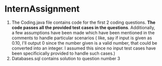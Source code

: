 # InternAssignment
1. The Coding.java file contains code for the first 2 coding questions. **The code passes all the provided test cases in the questions**. Additionally, a few assumptions have been made which have been mentioned in the comments to handle particular scenarios ( like, say if input is given as 0.10, I'll output 0 since the number given is a valid number, that could be converted into an integer. I assumed this since no input test cases have been specificically provided to handle such cases.)
2. Databases.sql contains solution to question number 3
